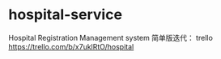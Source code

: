 # hospital-service
Hospital Registration Management system
简单版迭代：
trello
https://trello.com/b/x7uklRtO/hospital

